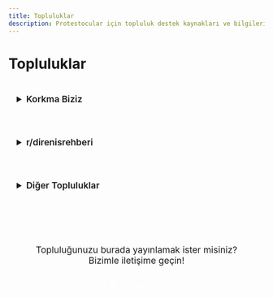 ```yaml
---
title: Topluluklar
description: Protestocular için topluluk destek kaynakları ve bilgileri
---
```


# Topluluklar

<details>
<summary>Korkma Biziz</summary>

Biz, Türkiye'nin dört bir yanından gelen dayanışmacıların oluşturduğu bir topluluğuz. Bilgi paylaşımı, örgütlenme ve direniş ruhunu güçlendirmek için buradayız!

🔹 Ne yapıyoruz?

✅ Şehir bazlı örgütlenme ile yerelde güçleniyoruz.

✅ Güncel gelişmeleri paylaşıyor, stratejiler üretiyoruz.
 
✅ Sağlık, güvenlik ve direniş konusunda kritik bilgileri aktarıyoruz.

✅ Dayanışma ile birbirimize destek oluyoruz!
 
Eğer sen de bilgi almak, paylaşmak ve birlikte hareket etmek istiyorsan, bize katıl!
 
📍 Topluluk Kanal: https://t.me/korkmabiziz
 
📍 Duyuru Kanalı: https://t.me/bizizhalk

Birlikte güçlüyüz, birlikte kazanacağız! 

</details>
<details>
<summary>r/direnisrehberi</summary>

Organizasyon amacıyla kurulan bir subreddit. Bilgi paylaşımında ana forum olmayı hedeflemektedir.

📍 Subreddit: [r/direnisrehberi](https://www.reddit.com/r/direnisrehberi)
</details>
<details>
<summary>Diğer Topluluklar</summary>

Buraya diğer topluluklar eklenecek...

</details>

<div class="contact-section">
  <p>Topluluğunuzu burada yayınlamak ister misiniz? Bizimle iletişime geçin!</p>
  <a href="/iletisim" class="contact-button">
    <span class="contact-icon">📧</span>
    <span class="contact-text">İletişime Geç</span>
  </a>
</div>

<style>
details {
  margin: 1rem 0;
  padding: 1rem;
  border-radius: 8px;
  background-color: var(--vp-c-bg-soft);
  border: 1px solid var(--vp-c-divider);
}

details summary {
  cursor: pointer;
  font-weight: 600;
  font-size: 1.1rem;
  color: var(--vp-c-text-1);
  padding: 0.5rem 0;
}

details summary:hover {
  color: var(--vp-c-brand);
}

details[open] {
  border-color: var(--vp-c-brand);
  box-shadow: 0 2px 8px rgba(0, 0, 0, 0.1);
}

.contact-section {
  text-align: center;
  margin-top: 2rem;
  padding: 2rem;
  background-color: var(--vp-c-bg-soft);
  border-radius: 8px;
  border: 1px solid var(--vp-c-divider);
}

.contact-section p {
  margin-bottom: 1rem;
  font-size: 1.1rem;
  color: var(--vp-c-text-1);
}

.contact-button {
  display: inline-flex;
  align-items: center;
  gap: 0.5rem;
  padding: 0.75rem 1.5rem;
  background-color: var(--vp-c-brand);
  color: white;
  border-radius: 8px;
  text-decoration: none;
  font-weight: 500;
  transition: all 0.2s ease;
}

.contact-button:hover {
  transform: translateY(-2px);
  box-shadow: 0 4px 12px rgba(0, 0, 0, 0.1);
}

.contact-icon {
  font-size: 1.2rem;
}
</style> 
